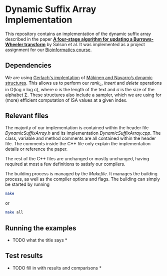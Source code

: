 # Dynamic Suffix Array Implementation

This repository contains an implementation of the dynamic suffix array described in the paper [**A four-stage algorithm for updating a Burrows-Wheeler transform**](http://ac.els-cdn.com/S0304397509004770/1-s2.0-S0304397509004770-main.pdf?_tid=611f5686-ba92-11e5-a58c-00000aacb362&acdnat=1452757536_6f7caedbc51814202a7ba1b0595f3cb6) by Salson et al. It was implemented as a project assignment for our [Bioinformatics course](http://www.fer.unizg.hr/predmet/bio).

## Dependencies

We are using [Gerlach's implentation](http://citeseerx.ist.psu.edu/viewdoc/download?doi=10.1.1.132.468&rep=rep1&type=pdf) of [Mäkinen and Navarro’s dynamic structures](http://dl.acm.org/citation.cfm?id=1367072). This allows us to perform our *rank<sub>c</sub>*, *insert* and *delete* operations in O(log n log &sigma;), where *n* is the length of the text and *&sigma;* is the size of the alphabet &Sigma;. These structures also include a sampler, which we are using for (more) efficient computation of ISA values at a given index.

## Relevant files

The majority of our implementation is contained within the header file *DynamicSuffixArray.h* and its implementation *DynamicSuffixArray.cpp*. The class, variable and method comments are all contained within the header file. The comments inside the C++ file only explain the implementation details or reference the paper.

The rest of the C++ files are unchanged or mostly unchanged, having required at most a few definitions to satisfy our compilers.

The building process is managed by the *Makefile*. It manages the building process, as well as the compiler options and flags. The building can simply be started by running

```bash
make
```

or

```bash
make all
```

## Running the examples

* TODO what the title says *

## Test results

* TODO fill in with results and comparisons *
